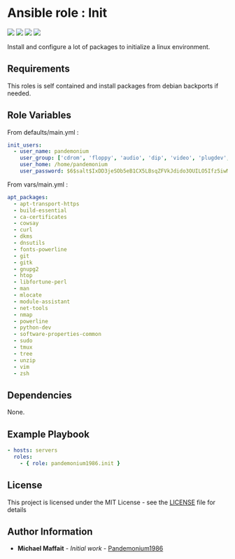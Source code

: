 # Ansible role : Init

![](https://img.shields.io/github/release/Pandemonium1986/ansible-role-init.svg)
![](https://img.shields.io/github/repo-size/Pandemonium1986/ansible-role-init.svg)
![](https://img.shields.io/github/release-date/Pandemonium1986/ansible-role-init.svg)
![](https://img.shields.io/github/license/Pandemonium1986/ansible-role-init.svg)

Install and configure a lot of packages to initialize a linux environment.

## Requirements

This roles is self contained and install packages from debian backports if needed.

## Role Variables

From defaults/main.yml :

```yaml
init_users:
  - user_name: pandemonium
    user_group: ['cdrom', 'floppy', 'audio', 'dip', 'video', 'plugdev', 'netdev']
    user_home: /home/pandemonium
    user_password: $6$salt$IxDD3jeSOb5eB1CX5LBsqZFVkJdido3OUILO5Ifz5iwMuTS4XMS130MTSuDDl3aCI6WouIL9AjRbLCelDCy.g.  
```

From vars/main.yml :

```yaml
apt_packages:
  - apt-transport-https
  - build-essential
  - ca-certificates
  - cowsay
  - curl
  - dkms
  - dnsutils
  - fonts-powerline
  - git
  - gitk
  - gnupg2
  - htop
  - libfortune-perl
  - man
  - mlocate
  - module-assistant
  - net-tools
  - nmap
  - powerline
  - python-dev
  - software-properties-common
  - sudo
  - tmux
  - tree
  - unzip
  - vim
  - zsh
```

## Dependencies

None.

## Example Playbook

```yaml
- hosts: servers
  roles:
    - { role: pandemonium1986.init }
```

## License

This project is licensed under the MIT License - see the [LICENSE](./LICENSE) file for details

## Author Information

-   **Michael Maffait** - _Initial work_ - [Pandemonium1986](https://github.com/Pandemonium1986)
